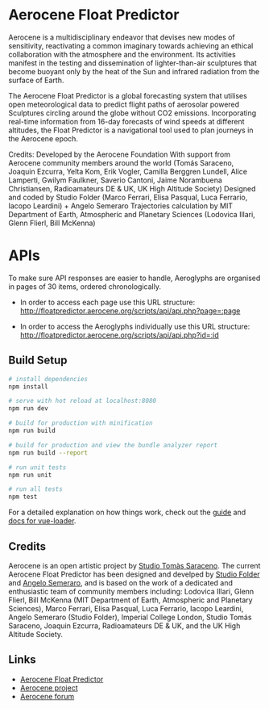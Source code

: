 # Aerocene Float Predictor

Aerocene is a multidisciplinary endeavor that devises new modes of sensitivity, reactivating a common imaginary towards achieving an ethical collaboration with the atmosphere and the environment. Its activities manifest in the testing and dissemination of lighter-than-air sculptures that become buoyant only by the heat of the Sun and infrared radiation from the surface of Earth. 

The Aerocene Float Predictor is a global forecasting system that utilises open meteorological data to predict flight paths of aerosolar powered Sculptures circling around the globe without CO2 emissions. Incorporating real-time information from 16-day forecasts of wind speeds at different altitudes, the Float Predictor is a navigational tool used to plan journeys in the Aerocene epoch.

Credits:
Developed by the Aerocene Foundation
With support from Aerocene community members around the world
(Tomás Saraceno, Joaquin Ezcurra, Yelta Kom, Erik Vogler, Camilla Berggren Lundell, Alice Lamperti, Gwilym Faulkner, Saverio Cantoni, Jaime Norambuena Christiansen,  Radioamateurs DE & UK, UK High Altitude Society)
Designed and coded by Studio Folder (Marco Ferrari, Elisa Pasqual, Luca Ferrario, Iacopo Leardini) + Angelo Semeraro
Trajectories calculation by MIT Department of Earth, Atmospheric and Planetary Sciences (Lodovica Illari, Glenn Flierl, Bill McKenna)

# APIs

To make sure API responses are easier to handle, Aeroglyphs are organised in pages of 30 items, ordered chronologically.
- In order to access each page use this URL structure:
http://floatpredictor.aerocene.org/scripts/api/api.php?page=:page

- In order to access the Aeroglyphs individually use this URL structure:
http://floatpredictor.aerocene.org/scripts/api/api.php?id=:id



## Build Setup

``` bash
# install dependencies
npm install

# serve with hot reload at localhost:8080
npm run dev

# build for production with minification
npm run build

# build for production and view the bundle analyzer report
npm run build --report

# run unit tests
npm run unit

# run all tests
npm test
```

For a detailed explanation on how things work, check out the [guide](http://vuejs-templates.github.io/webpack/) and [docs for vue-loader](http://vuejs.github.io/vue-loader).

## Credits
Aerocene is an open artistic project by [Studio Tomàs Saraceno](http://tomassaraceno.com). The current Aerocene Float Predictor has been designed and develped by [Studio Folder](http://www.studiofolder.it) and [Angelo Semeraro](http://angelosemeraro.info), and is based on the work of a dedicated and enthusiastic team of community members including: Lodovica Illari, Glenn Flierl, Bill McKenna (MIT Department of Earth, Atmospheric and Planetary Sciences), Marco Ferrari, Elisa Pasqual, Luca Ferrario, Iacopo Leardini, Angelo Semeraro (Studio Folder), Imperial College London, Studio Tomás Saraceno, Joaquin Ezcurra, Radioamateurs DE & UK, and the UK High Altitude Society. 

## Links
- [Aerocene Float Predictor](http://floatpredictor.aerocene.org/)
- [Aerocene project](http://aerocene.org/)
- [Aerocene forum](https://forum.aerocene.org/)
